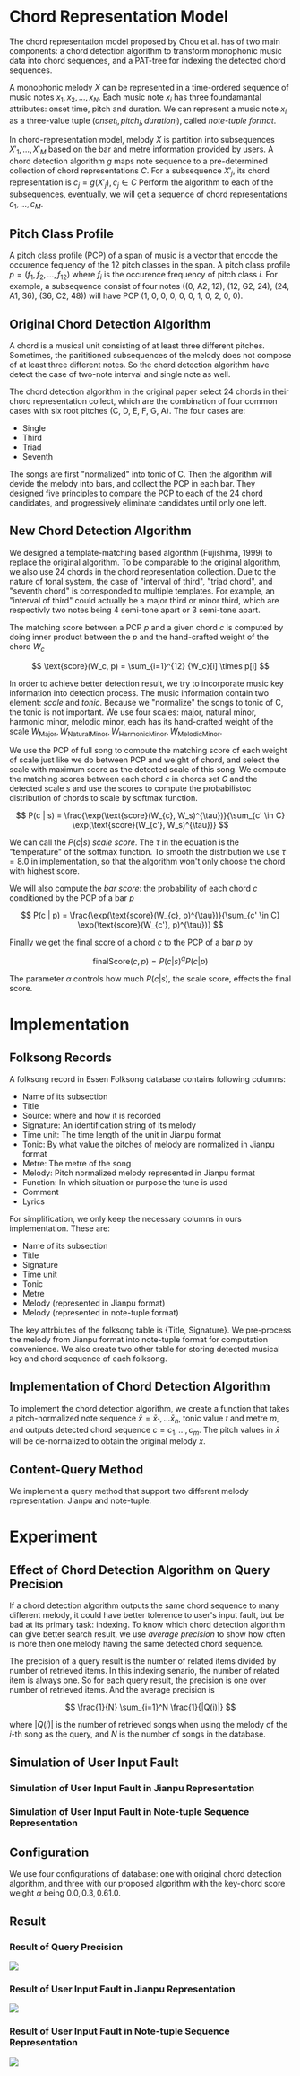 # Chord Representation Model

The chord representation model proposed by Chou et al. has of two main components: a chord detection algorithm to transform monophonic music data into chord sequences, and a PAT-tree for indexing the detected chord sequences.

A monophonic melody $X$ can be represented in a time-ordered sequence of music notes $x_1, x_2, \ldots, x_N$. Each music note $x_i$ has three foundamantal attributes: onset time, pitch and duration. We can represent a music note $x_i$ as a three-value tuple $(onset_i, pitch_i, duration_i)$, called *note-tuple format*.

In chord-representation model, melody $X$ is partition into subsequences $X'_1, \ldots, X'_M$ based on the bar and metre information provided by users. A chord detection algorithm $g$ maps note sequence to a pre-determined collection of chord representations $C$. For a subsequence $X'_j$, its chord representation is $c_j = g(X'_j), c_j \in C$ Perform the algorithm to each of the subsequences, eventually, we will get a sequence of chord representations $c_1, \ldots, c_M$.

## Pitch Class Profile

A pitch class profile (PCP) of a span of music is a vector that encode the occurence fequency of the 12 pitch classes in the span. A pitch class profile $p = (f_1, f_2, \ldots, f_{12})$ where $f_i$ is the occurence frequency of pitch class $i$. For example, a subsequence consist of four notes ((0, A2, 12), (12, G2, 24), (24, A1, 36), (36, C2, 48)) will have PCP (1, 0, 0, 0, 0, 0, 1, 0, 2, 0, 0).

## Original Chord Detection Algorithm

A chord is a musical unit consisting of at least three different pitches. Sometimes, the parititioned subsequences of the melody does not compose of at least three different notes. So the chord detection algorithm have detect the case of two-note interval and single note as well.

The chord detection algorithm in the original paper select 24 chords in their chord representation collect, which are the combination of four common cases with six root pitches (C, D, E, F, G, A). The four cases are:

- Single
- Third
- Triad
- Seventh


The songs are first "normalized" into tonic of C. Then the algorithm will devide the melody into bars, and collect the PCP in each bar. They designed five principles to compare the PCP to each of the 24 chord candidates, and progressively eliminate candidates until only one left.

## New Chord Detection Algorithm

We designed a template-matching based algorithm (Fujishima, 1999) to replace the original algorithm. To be comparable to the original algorithm, we also use 24 chords in the chord representation collection. Due to the nature of tonal system, the case of "interval of third", "triad chord", and "seventh chord" is corresponded to multiple templates. For example, an "interval of third" could actually be a major third or minor third, which are respectivly two notes being 4 semi-tone apart or 3 semi-tone apart. 

The matching score between a PCP $p$ and a given chord $c$ is computed by doing inner product between the $p$ and the hand-crafted weight of the chord $W_c$

$$
\text{score}(W_c, p) = \sum_{i=1}^{12} {W_c}[i] \times p[i]
$$

In order to achieve better detection result, we try to incorporate music key information into detection process. The music information contain two element: *scale* and *tonic*. Because we "normalize" the songs to tonic of C, the tonic is not important. We use four scales: major, natural minor, harmonic minor, melodic minor, each has its hand-crafted weight of the scale $W_{\text{Major}}, W_{\text{NaturalMinor}}, W_{\text{HarmonicMinor}}, W_{\text{MelodicMinor}}$.

We use the PCP of full song to compute the matching score of each weight of scale just like we do between PCP and weight of chord, and select the scale with maximum score as the detected scale of this song. We compute the matching scores between each chord $c$ in chords set $C$ and the detected scale $s$ and use the scores to compute the probabilistoc distribution of chords to scale by softmax function.

$$
P(c | s) = \frac{\exp(\text{score}(W_{c}, W_s)^{\tau})}{\sum_{c' \in C} \exp(\text{score}(W_{c'}, W_s)^{\tau})}
$$

We can call the $P(c | s)$ *scale score*. The $\tau$ in the equation is the "temperature" of the softmax function. To smooth the distribution we use $\tau = 8.0$ in implementation, so that the algorithm won't only choose the chord with highest score.

We will also compute the *bar score*: the probability of each chord $c$ conditioned by the PCP of a bar $p$

$$
P(c | p) = \frac{\exp(\text{score}(W_{c}, p)^{\tau})}{\sum_{c' \in C} \exp(\text{score}(W_{c'}, p)^{\tau})}
$$

Finally we get the final score of a chord $c$ to the PCP of a bar $p$ by

$$
\text{finalScore}(c, p) = P(c | s)^\alpha P(c | p)
$$

The parameter $\alpha$ controls how much $P(c | s)$, the scale score, effects the final score.

# Implementation

## Folksong Records

A folksong record in Essen Folksong database contains following columns:

- Name of its subsection
- Title
- Source: where and how it is recorded
- Signature: An identification string of its melody
- Time unit: The time length of the unit in Jianpu format  
- Tonic: By what value the pitches of melody are normalized in Jianpu format
- Metre: The metre of the song
- Melody: Pitch normalized melody represented in Jianpu format
- Function: In which situation or purpose the tune is used
- Comment
- Lyrics

For simplification, we only keep the necessary columns in ours implementation. These are:

- Name of its subsection
- Title
- Signature
- Time unit
- Tonic
- Metre
- Melody (represented in Jianpu format)
- Melody (represented in note-tuple format)

The key attrbiutes of the folksong table is {Title, Signature}. We pre-process the melody from Jianpu format into note-tuple format for computation convenience. We also create two other table for storing detected musical key and chord sequence of each folksong. 

## Implementation of Chord Detection Algorithm

To implement the chord detection algorithm, we create a function that takes a pitch-normalized note sequence $\bar{x} = \bar{x}_1, \ldots \bar{x}_n$, tonic value $t$ and metre $m$, and outputs detected chord sequence $c = c_1, \ldots, c_m$. The pitch values in $\bar{x}$ will be de-normalized to obtain the original melody $x$.

## Content-Query Method

We implement a query method that support two different melody representation: Jianpu and note-tuple. 

# Experiment

## Effect of Chord Detection Algorithm on Query Precision

If a chord detection algorithm outputs the same chord sequence to many different melody, it could have better tolerence to user's input fault, but be bad at its primary task: indexing. To know which chord detection algorithm can give better search result, we use *average precision* to show how often is more then one melody having the same detected chord sequence. 

The precision of a query result is the number of related items divided by number of retrieved items. In this indexing senario, the number of related item is always one. So for each query result, the precision is one over number of retrieved items. And the average precision is

$$
\frac{1}{N} \sum_{i=1}^N \frac{1}{|Q(i)|} 
$$

where $|Q(i)|$ is the number of retrieved songs when using the melody of the $i$-th song as the query, and $N$ is the number of songs in the database.

## Simulation of User Input Fault


### Simulation of User Input Fault in Jianpu Representation


### Simulation of User Input Fault in Note-tuple Sequence Representation


## Configuration

We use four configurations of database: one with original chord detection algorithm, and three with our proposed algorithm with the key-chord score weight $\alpha$ being $0.0, 0.3, 0.6 1.0$. 

## Result

### Result of Query Precision

![](imgs/average_precision.png)

### Result of User Input Fault in Jianpu Representation

![](imgs/jianpu_corruption_hit_rate.png)

### Result of User Input Fault in Note-tuple Sequence Representation

![](imgs/note-tuple_corruption_hit_rate.png)
